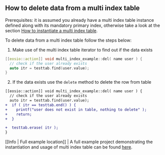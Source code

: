 ## How to delete data from a multi index table

Prerequisites: it is assumed you already have a multi index table instance defined along with its mandatory primary index, otherwise take a look at the section [How to instantiate a multi index table](./how-to-instantiate-a-multi-index-table.md).

To delete data from a multi index table follow the steps below:

1. Make use of the multi index table iterator to find out if the data exists
```cpp
[[eosio::action]] void multi_index_example::del( name user ) {
  // check if the user already exists
  auto itr = testtab.find(user.value);
}
```

2. If the data exists use the `delete` method to delete the row from table
```diff
[[eosio::action]] void multi_index_example::del( name user ) {
  // check if the user already exists
  auto itr = testtab.find(user.value);
+  if ( itr == testtab.end() ) {
+    printf("user does not exist in table, nothing to delete" );
+    return;
+  }

+  testtab.erase( itr );
}
```

[[Info | Full example location]]
| A full example project demonstrating the instantiation and usage of multi index table can be found [here](https://github.com/EOSIO/eosio.cdt/tree/master/examples/multi_index_example).